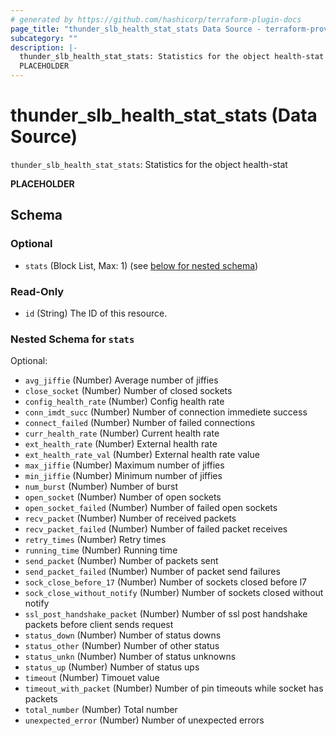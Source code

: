 ```yaml
---
# generated by https://github.com/hashicorp/terraform-plugin-docs
page_title: "thunder_slb_health_stat_stats Data Source - terraform-provider-thunder"
subcategory: ""
description: |-
  thunder_slb_health_stat_stats: Statistics for the object health-stat
  PLACEHOLDER
---
```


# thunder_slb_health_stat_stats (Data Source)

`thunder_slb_health_stat_stats`: Statistics for the object health-stat

__PLACEHOLDER__



<!-- schema generated by tfplugindocs -->
## Schema

### Optional

- `stats` (Block List, Max: 1) (see [below for nested schema](#nestedblock--stats))

### Read-Only

- `id` (String) The ID of this resource.

<a id="nestedblock--stats"></a>
### Nested Schema for `stats`

Optional:

- `avg_jiffie` (Number) Average number of jiffies
- `close_socket` (Number) Number of closed sockets
- `config_health_rate` (Number) Config health rate
- `conn_imdt_succ` (Number) Number of connection immediete success
- `connect_failed` (Number) Number of failed connections
- `curr_health_rate` (Number) Current health rate
- `ext_health_rate` (Number) External health rate
- `ext_health_rate_val` (Number) External health rate value
- `max_jiffie` (Number) Maximum number of jiffies
- `min_jiffie` (Number) Minimum number of jiffies
- `num_burst` (Number) Number of burst
- `open_socket` (Number) Number of open sockets
- `open_socket_failed` (Number) Number of failed open sockets
- `recv_packet` (Number) Number of received packets
- `recv_packet_failed` (Number) Number of failed packet receives
- `retry_times` (Number) Retry times
- `running_time` (Number) Running time
- `send_packet` (Number) Number of packets sent
- `send_packet_failed` (Number) Number of packet send failures
- `sock_close_before_17` (Number) Number of sockets closed before l7
- `sock_close_without_notify` (Number) Number of sockets closed without notify
- `ssl_post_handshake_packet` (Number) Number of ssl post handshake packets before client sends request
- `status_down` (Number) Number of status downs
- `status_other` (Number) Number of other status
- `status_unkn` (Number) Number of status unknowns
- `status_up` (Number) Number of status ups
- `timeout` (Number) Timouet value
- `timeout_with_packet` (Number) Number of pin timeouts while socket has packets
- `total_number` (Number) Total number
- `unexpected_error` (Number) Number of unexpected errors


